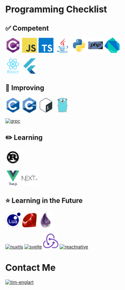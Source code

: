 # Programming Checklist

## ✅ Competent

<a align="left" href="https://www.w3schools.com/cs/" target="_blank"><img src="https://raw.githubusercontent.com/devicons/devicon/master/icons/csharp/csharp-original.svg" alt="csharp" width="48" title="C#"/></a> 
<a href="https://developer.mozilla.org/en-US/docs/Web/JavaScript" target="_blank"><img src="https://raw.githubusercontent.com/devicons/devicon/master/icons/javascript/javascript-original.svg" alt="javascript" width="48" title="Javascript"/></a>
<a href="https://www.typescriptlang.org/" target="_blank"><img src="https://raw.githubusercontent.com/devicons/devicon/master/icons/typescript/typescript-original.svg" alt="typescript" width="48" title="Typescript"/></a>
<a href="https://www.java.com" target="_blank"><img src="https://raw.githubusercontent.com/devicons/devicon/master/icons/java/java-original.svg" alt="java" width="48" title="Java"/></a>
<a href="https://www.python.org" target="_blank"><img src="https://raw.githubusercontent.com/devicons/devicon/master/icons/python/python-original.svg" alt="python" width="48" title="Python"/></a>
<a href="https://www.php.net" target="_blank"><img src="https://raw.githubusercontent.com/devicons/devicon/master/icons/php/php-original.svg" alt="php" width="48" title="PHP"></a>
<a href="https://dart.dev" target="_blank"><img src="https://raw.githubusercontent.com/devicons/devicon/master/icons/dart/dart-original.svg" alt="dart" width="48" title="Dart"/></a>

<a href="https://reactjs.org/" target="_blank"><img src="https://raw.githubusercontent.com/devicons/devicon/master/icons/react/react-original-wordmark.svg" alt="react" width="48" title="React"/></a>
<a href="https://flutter.dev/" target="_blank"><img src="https://raw.githubusercontent.com/devicons/devicon/master/icons/flutter/flutter-original.svg" alt="flutter" width="48" title="Flutter"/></a>

## 🚧 Improving

<a href="https://www.cprogramming.com/" target="_blank"><img src="https://raw.githubusercontent.com/devicons/devicon/master/icons/c/c-original.svg" alt="c" width="48" title="C"/></a>
<a href="https://www.w3schools.com/cpp/" target="_blank"><img src="https://raw.githubusercontent.com/devicons/devicon/master/icons/cplusplus/cplusplus-original.svg" alt="cplusplus" width="48" title="C++"/></a>
<a href="https://www.gnu.org/software/bash/" target="_blank"><img src="https://raw.githubusercontent.com/devicons/devicon/master/icons/bash/bash-original.svg" alt="bash" width="48" title="Shell Script / Bash"/></a>
<a href="https://golang.org" target="_blank"><img src="https://raw.githubusercontent.com/devicons/devicon/master/icons/go/go-original.svg" alt="go" width="48" title="Go"/></a>

<a href="https://grpc.io/" target="_blank"><img src="https://www.vectorlogo.zone/logos/grpcio/grpcio-ar21.svg" alt="grpc" height="48" title="GRPC"/></a>

## ✏️ Learning

<a href="https://www.rust-lang.org" target="_blank"><img src="https://raw.githubusercontent.com/devicons/devicon/master/icons/rust/rust-plain.svg" alt="rust" width="48" title="Rust"/></a>

<a href="https://vuejs.org/" target="_blank"><img src="https://raw.githubusercontent.com/devicons/devicon/master/icons/vuejs/vuejs-original-wordmark.svg" alt="vuejs" width="48" title="Vue.js"/></a>
<a href="https://nextjs.org/" target="_blank"><img src="https://raw.githubusercontent.com/devicons/devicon/master/icons/nextjs/nextjs-original-wordmark.svg" alt="nextjs" width="48" title="Next.js"/></a>


## ⭐ Learning in the Future

<a href="https://www.lua.org" target="_blank"><img src="https://raw.githubusercontent.com/devicons/devicon/master/icons/lua/lua-original-wordmark.svg" alt="lua" width="48" title="Lua" /></a>
<a href="https://www.ruby-lang.org" target="_blank"><img src="https://raw.githubusercontent.com/devicons/devicon/master/icons/ruby/ruby-original.svg" alt="ruby" width="48" title="Ruby"/></a>
<a href="https://elixir-lang.org" target="_blank"><img src="https://raw.githubusercontent.com/devicons/devicon/master/icons/elixir/elixir-original.svg" alt="elixir" width="48" title="Elixir"/></a>

<a href="https://nuxtjs.org/" target="_blank"><img src="https://www.vectorlogo.zone/logos/nuxtjs/nuxtjs-icon.svg" alt="nuxtjs" width="48" title="Nuxt.js"/></a> <a href="https://svelte.dev" target="_blank"><img src="https://upload.wikimedia.org/wikipedia/commons/1/1b/Svelte_Logo.svg" alt="svelte" width="48" title="Svelte"/></a>
<a href="https://redux.js.org" target="_blank"><img src="https://raw.githubusercontent.com/devicons/devicon/master/icons/redux/redux-original.svg" alt="redux" width="48" title="Redux"/></a>
<a href="https://reactnative.dev/" target="_blank"><img src="https://reactnative.dev/img/header_logo.svg" alt="reactnative" width="48" title="React Native"/></a>


# Contact Me
<p><a href="https://linkedin.com/in/tim-englart" target="blank"><img align="center" src="https://raw.githubusercontent.com/rahuldkjain/github-profile-readme-generator/master/src/images/icons/Social/linked-in-alt.svg" alt="tim-englart" width="32" /></a></p>
